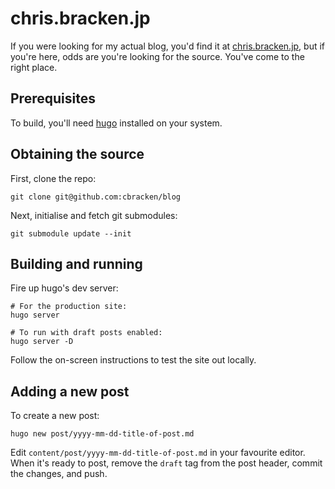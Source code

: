 # chris.bracken.jp

If you were looking for my actual blog, you'd find it at [chris.bracken.jp][blog],
but if you're here, odds are you're looking for the source. You've come to the
right place.

## Prerequisites

To build, you'll need [hugo][hugo_install] installed on your system.

## Obtaining the source

First, clone the repo:
```
git clone git@github.com:cbracken/blog
```

Next, initialise and fetch git submodules:
```
git submodule update --init
```

## Building and running

Fire up hugo's dev server:
```
# For the production site:
hugo server

# To run with draft posts enabled:
hugo server -D
```

Follow the on-screen instructions to test the site out locally.

## Adding a new post

To create a new post:
```
hugo new post/yyyy-mm-dd-title-of-post.md
```

Edit `content/post/yyyy-mm-dd-title-of-post.md` in your favourite editor. When
it's ready to post, remove the `draft` tag from the post header, commit the
changes, and push.

[blog]: https://chris.bracken.jp
[hugo_install]: https://gohugo.io/getting-started/installing/
